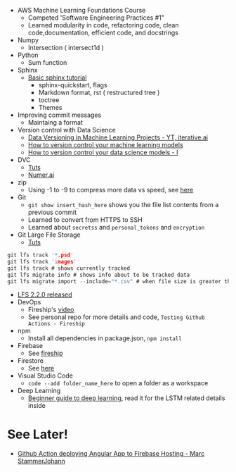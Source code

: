 - AWS Machine Learning Foundations Course
  - Competed 'Software Engineering Practices #1"
  - Learned modularity in code, refactoring code, clean code,documentation, efficient code, and docstrings
- Numpy
  - Intersection ( intersect1d )
- Python
  - Sum function
- Sphinx
  - [Basic sphinx tutorial](https://www.youtube.com/watch?v=uPTSTQRoluw)
    - sphinx-quickstart, flags
    - Markdown format, rst ( restructured tree )
    - toctree
    - Themes
- Improving commit messages
  - Maintaing a format
- Version control with Data Science
  - [Data Versioning in Machine Learning Projects - YT, iterative.ai](https://www.youtube.com/watch?v=BneW7jgB298)
  - [How to version control your machine learning models](https://algorithmia.com/blog/how-to-version-control-your-production-machine-learning-models)
  - [How to version control your data science models - I](https://towardsdatascience.com/how-to-version-control-your-machine-learning-task-cad74dce44c4)
- DVC
  - [Tuts](https://dvc.org/doc/tutorials)
  - [Numer.ai](numer.ai)
- zip
  - Using -1 to -9 to compress more data vs speed, see [here](https://superuser.com/questions/591154/time-to-zip-very-large-100g-files)
- Git
  - `git show insert_hash_here` shows you the file list contents from a previous commit
  - Learned to convert from HTTPS to SSH
  - Learned about `secretss` and `personal_tokens` and `encryption`
- Git Large File Storage
  - [Tuts](https://git-lfs.github.com/)
```C
git lfs track '*.psd'
git lfs track 'images'
git lfs track # shows currently tracked
git lfs migrate info # shows info about to be tracked data
git lfs migrate import --include="*.csv" # when file size is greater than 100 MB
```
  - [LFS 2.2.0 released](https://github.blog/2017-06-27-git-lfs-2-2-0-released/)
- DevOps
  - Fireship's [video](https://www.youtube.com/watch?v=eB0nUzAI7M8)
  - See personal repo for more details and code, `Testing Github Actions - Fireship`
- npm
  - Install all dependencies in package.json, `npm install`
- Firebase
  - See [fireship](https://www.youtube.com/watch?v=9kRgVxULbag)
- Firestore
  - See [here](https://firebase.google.com/docs/firestore/quickstart?authuser=0)
- Visual Studio Code
  - `code --add folder_name_here` to open a folder as a workspace
- Deep Learning
  - [Beginner guide to deep learning](https://medium.com/botsupply/a-beginners-guide-to-deep-learning-5ee814cf7706), read it for the LSTM related details inside

# See Later!

- [Github Action deploying Angular App to Firebase Hosting - Marc StammerJohann](https://fireship.io/snippets/github-actions-deploy-angular-to-firebase-hosting/)
